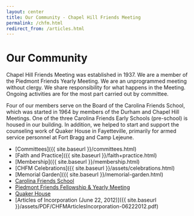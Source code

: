```yaml
---
layout: center
title: Our Community - Chapel Hill Friends Meeting
permalink: /chfm.html
redirect_from: /articles.html
---
```

# Our Community

Chapel Hill Friends Meeting was established in 1937. We are a member of the
Piedmont Friends Yearly Meeting. We are an unprogrammed meeting without clergy.
We share responsibility for what happens in the Meeting. Ongoing activities are
for the most part carried out by committee.

Four of our members serve on the Board of the Carolina Friends School, which
was started in 1964 by members of the Durham and Chapel Hill Meetings. One of
the three Carolina Friends Early Schools (pre-school) is housed in our building.
In addition, we helped to start and support the counseling work of Quaker House
in Fayetteville, primarily for armed service personnel at Fort Bragg and Camp
Lejeune.

- [Committees]({{ site.baseurl }}/committees.html)
- [Faith and Practice]({{ site.baseurl }}/faith+practice.html)
- [Membership]({{ site.baseurl }}/membership.html)
- [CHFM Celebrations]({{ site.baseurl }}/assets/celebrations.html)
- [Memorial Garden]({{ site.baseurl }}/memorial-garden.html)
- [Carolina Friends School](https://www.cfsnc.org)
- [Piedmont Friends Fellowship & Yearly Meeting](https://www.fgcquaker.org/cloud/piedmont-friends-fellowship-and-yearly-meeting)
- [Quaker House](https://www.quakerhouse.org/)
- [Articles of Incorporation (June 22, 2012)]({{ site.baseurl }}/assets/PDF/CHFMArticlesIncorporation-06222012.pdf)
